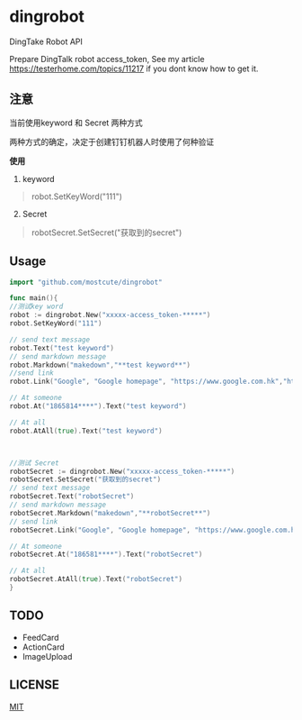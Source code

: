 # dingrobot
DingTake Robot API

Prepare DingTalk robot access_token, See my article <https://testerhome.com/topics/11217> if you dont know how to get it.

## 注意

当前使用keyword 和 Secret 两种方式

两种方式的确定，决定于创建钉钉机器人时使用了何种验证

**使用**
1. keyword
>robot.SetKeyWord("111")

2. Secret
>robotSecret.SetSecret("获取到的secret")


## Usage
```go
import "github.com/mostcute/dingrobot"

func main(){
//测试key word
robot := dingrobot.New("xxxxx-access_token-*****")
robot.SetKeyWord("111")

// send text message
robot.Text("test keyword")
// send markdown message
robot.Markdown("makedown","**test keyword**")
//send link
robot.Link("Google", "Google homepage", "https://www.google.com.hk","https://www.google.com.hk")

// At someone
robot.At("1865814****").Text("test keyword")

// At all
robot.AtAll(true).Text("test keyword")



//测试 Secret
robotSecret := dingrobot.New("xxxxx-access_token-*****")
robotSecret.SetSecret("获取到的secret")
// send text message
robotSecret.Text("robotSecret")
// send markdown message
robotSecret.Markdown("makedown","**robotSecret**")
// send link
robotSecret.Link("Google", "Google homepage", "https://www.google.com.hk","https://www.google.com.hk")

// At someone
robotSecret.At("186581****").Text("robotSecret")

// At all
robotSecret.AtAll(true).Text("robotSecret")
}
```

## TODO
* FeedCard
* ActionCard
* ImageUpload

## LICENSE
[MIT](LICENSE)